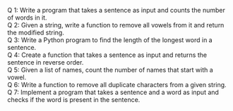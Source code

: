 Q 1: Write a program that takes a sentence as input and counts the number of words in it. <br />
Q 2: Given a string, write a function to remove all vowels from it and return the modified string. <br />
Q 3: Write a Python program to find the length of the longest word in a sentence. <br />
Q 4: Create a function that takes a sentence as input and returns the sentence in reverse order. <br />
Q 5: Given a list of names, count the number of names that start with a vowel. <br />
Q 6: Write a function to remove all duplicate characters from a given string. <br />
Q 7: Implement a program that takes a sentence and a word as input and checks if the word is present in the sentence. <br />